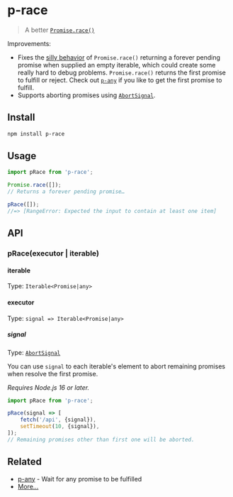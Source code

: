 # p-race

> A better [`Promise.race()`](https://developer.mozilla.org/en/docs/Web/JavaScript/Reference/Global_Objects/Promise/race)

Improvements:
- Fixes the [silly behavior](https://github.com/domenic/promises-unwrapping/issues/75) of `Promise.race()` returning a forever pending promise when supplied an empty iterable, which could create some really hard to debug problems. `Promise.race()` returns the first promise to fulfill or reject. Check out [`p-any`](https://github.com/sindresorhus/p-any) if you like to get the first promise to fulfill.
- Supports aborting promises using [`AbortSignal`](https://developer.mozilla.org/en-US/docs/Web/API/AbortSignal).

## Install

```sh
npm install p-race
```

## Usage

```js
import pRace from 'p-race';

Promise.race([]);
// Returns a forever pending promise…

pRace([]);
//=> [RangeError: Expected the input to contain at least one item]
```

## API

### pRace(executor | iterable)

#### iterable

Type: `Iterable<Promise|any>`

#### executor

Type: `signal => Iterable<Promise|any>`

##### signal

Type: [`AbortSignal`](https://developer.mozilla.org/en-US/docs/Web/API/AbortSignal)

You can use `signal` to each iterable's element to abort remaining promises when resolve the first promise.

*Requires Node.js 16 or later.*

```js
import pRace from 'p-race';

pRace(signal => [
	fetch('/api', {signal}),
	setTimeout(10, {signal}),
]);
// Remaining promises other than first one will be aborted.
```

## Related

- [p-any](https://github.com/sindresorhus/p-any) - Wait for any promise to be fulfilled
- [More…](https://github.com/sindresorhus/promise-fun)
